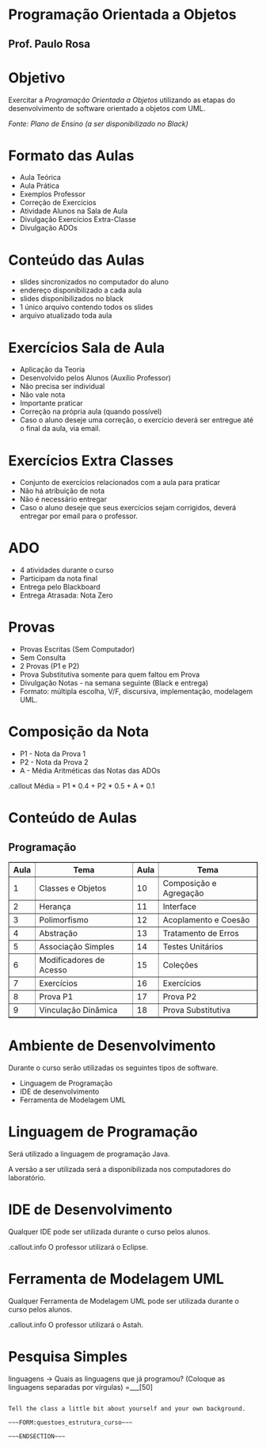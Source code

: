 <!SLIDE section center>
# Programação Orientada a Objetos
## Prof. Paulo Rosa


<!SLIDE>
# Objetivo

Exercitar a _Programação Orientada a Objetos_ utilizando as etapas do 
desenvolvimento de software orientado a objetos com UML.

<i>Fonte: Plano de Ensino (a ser disponibilizado no Black)</i>



<!SLIDE>
# Formato das Aulas

* Aula Teórica
* Aula Prática 
* Exemplos Professor
* Correção de Exercícios
* Atividade Alunos na Sala de Aula
* Divulgação Exercícios Extra-Classe
* Divulgação ADOs


<!SLIDE>
# Conteúdo das Aulas

* slides sincronizados no computador do aluno
* endereço disponibilizado a cada aula
* slides disponibilizados no black 
* 1 único arquivo contendo todos os slides
* arquivo atualizado toda aula


<!SLIDE>
# Exercícios Sala de Aula

* Aplicação da Teoria
* Desenvolvido pelos Alunos (Auxílio Professor)
* Não precisa ser individual
* Não vale nota
* Importante praticar
* Correção na própria aula (quando possível)
* Caso o aluno deseje uma correção, o exercício deverá ser entregue até o final da aula, via email.


<!SLIDE>
# Exercícios Extra Classes

* Conjunto de exercícios relacionados com a aula para praticar
* Não há atribuição de nota
* Não é necessário entregar
* Caso o aluno deseje que seus exercícios sejam corrigidos, deverá entregar por email para o professor.


<!SLIDE>
# ADO

* 4 atividades durante o curso
* Participam da nota final
* Entrega pelo Blackboard
* Entrega Atrasada: Nota Zero


<!SLIDE>
# Provas

* Provas Escritas (Sem Computador)
* Sem Consulta
* 2 Provas (P1 e P2)
* Prova Substitutiva somente para quem faltou em Prova
* Divulgação Notas - na semana seguinte (Black e entrega)
* Formato: múltipla escolha, V/F, discursiva, implementação, modelagem UML.


<!SLIDE >
# Composição da Nota

* P1 - Nota da Prova 1
* P2 - Nota da Prova 2
* A - Média Aritméticas das Notas das ADOs

.callout Média = P1 * 0.4 + P2 * 0.5 + A * 0.1



<!SLIDE>
# Conteúdo de Aulas
## Programação 

<table border=1>
<tr><th align=center>Aula</th><th>Tema</th> <th>Aula</th><th>Tema</th></tr>
<tr><td>1</td><td>Classes e Objetos</td>           <td>10</td><td>Composição e Agregação</td></tr>
<tr><td>2</td><td>Herança</td>              <td>11</td><td>Interface</td></tr>
<tr><td>3</td><td>Polimorfismo</td>         <td>12</td><td>Acoplamento e Coesão</td></tr>
<tr><td>4</td><td>Abstração</td>            <td>13</td><td>Tratamento de Erros</td></tr>
<tr><td>5</td><td>Associação Simples</td>           <td>14</td><td>Testes Unitários</td></tr>
<tr><td>6</td><td>Modificadores de Acesso</td>             <td>15</td><td>Coleções</td></tr>
<tr><td>7</td><td>Exercícios</td>           <td>16</td><td>Exercícios</td></tr>
<tr><td>8</td><td>Prova P1</td>            <td>17</td><td>Prova P2</td></tr>
<tr><td>9</td><td>Vinculação Dinâmica</td>            <td>18</td><td>Prova Substitutiva</td></tr>
</table>


<!SLIDE>
# Ambiente de Desenvolvimento

Durante o curso serão utilizadas os seguintes tipos de software.

* Linguagem de Programação
* IDE de desenvolvimento
* Ferramenta de Modelagem UML


<!SLIDE>
# Linguagem de Programação

Será utilizado a linguagem de programação Java.

A versão a ser utilizada será a disponibilizada nos computadores do laboratório.


<!SLIDE>
# IDE de Desenvolvimento

Qualquer IDE pode ser utilizada durante o curso pelos alunos.

.callout.info O professor utilizará o Eclipse.


<!SLIDE>
# Ferramenta de Modelagem UML

Qualquer Ferramenta de Modelagem UML pode ser utilizada durante o curso pelos alunos.

.callout.info O professor utilizará o Astah.



<!SLIDE form=questoes_estrutura_curso>
# Pesquisa Simples

linguagens -> Quais as linguagens que já programou? (Coloque as linguagens separadas por vírgulas) =___[50]
  
  
~~~SECTION:notes~~~

Tell the class a little bit about yourself and your own background.

~~~FORM:questoes_estrutura_curso~~~

~~~ENDSECTION~~~
